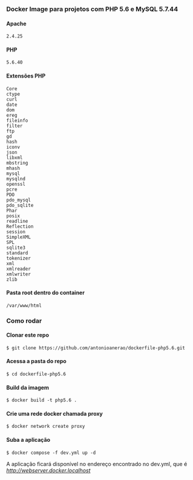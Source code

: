 ### Docker Image para projetos com PHP 5.6 e MySQL 5.7.44

#### Apache
    2.4.25

#### PHP
    5.6.40

#### Extensões PHP
    Core
    ctype
    curl
    date
    dom
    ereg
    fileinfo
    filter
    ftp
    gd
    hash
    iconv
    json
    libxml
    mbstring
    mhash
    mysql
    mysqlnd
    openssl
    pcre
    PDO
    pdo_mysql
    pdo_sqlite
    Phar
    posix
    readline
    Reflection
    session
    SimpleXML
    SPL
    sqlite3
    standard
    tokenizer
    xml
    xmlreader
    xmlwriter
    zlib

#### Pasta root dentro do container
    /var/www/html

### Como rodar

#### Clonar este repo
    $ git clone https://github.com/antonioanerao/dockerfile-php5.6.git

#### Acessa a pasta do repo
    $ cd dockerfile-php5.6

#### Build da imagem
    $ docker build -t php5.6 .

#### Crie uma rede docker chamada proxy
    $ docker network create proxy

#### Suba a aplicação
    $ docker compose -f dev.yml up -d

A aplicação ficará disponível no endereço encontrado no dev.yml, que é _http://webserver.docker.localhost_
